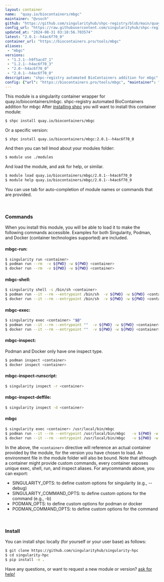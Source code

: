 ```yaml
---
layout: container
name:  "quay.io/biocontainers/mbgc"
maintainer: "@vsoch"
github: "https://github.com/singularityhub/shpc-registry/blob/main/quay.io/biocontainers/mbgc/container.yaml"
config_url: "https://raw.githubusercontent.com/singularityhub/shpc-registry/main/quay.io/biocontainers/mbgc/container.yaml"
updated_at: "2024-08-31 03:18:56.703574"
latest: "2.0.1--h4ac6f70_0"
container_url: "https://biocontainers.pro/tools/mbgc"
aliases:
 - "mbgc"
versions:
 - "1.2.1--h9f5acd7_1"
 - "1.2.1--h4ac6f70_3"
 - "2.0--h4ac6f70_0"
 - "2.0.1--h4ac6f70_0"
description: "shpc-registry automated BioContainers addition for mbgc"
config: {"url": "https://biocontainers.pro/tools/mbgc", "maintainer": "@vsoch", "description": "shpc-registry automated BioContainers addition for mbgc", "latest": {"2.0.1--h4ac6f70_0": "sha256:88342798e7a43a016b28ca6f4a6965b4e073ba0ea46fd0daa45f72e5c62536a4"}, "tags": {"1.2.1--h9f5acd7_1": "sha256:98e821540be1bd54912c3e3475921d619ae651b482d4a06058ec9002dd9044f6", "1.2.1--h4ac6f70_3": "sha256:e9acba885079d6ad1353f6a6577c2c61cb39609fb94e48b179c7074b3118b5bb", "2.0--h4ac6f70_0": "sha256:367110953356f713322f8244277abd015301e824d9175a7f6ebe93c779b8ee8b", "2.0.1--h4ac6f70_0": "sha256:88342798e7a43a016b28ca6f4a6965b4e073ba0ea46fd0daa45f72e5c62536a4"}, "docker": "quay.io/biocontainers/mbgc", "aliases": {"mbgc": "/usr/local/bin/mbgc"}}
---
```


This module is a singularity container wrapper for quay.io/biocontainers/mbgc.
shpc-registry automated BioContainers addition for mbgc
After [installing shpc](#install) you will want to install this container module:


```bash
$ shpc install quay.io/biocontainers/mbgc
```

Or a specific version:

```bash
$ shpc install quay.io/biocontainers/mbgc:2.0.1--h4ac6f70_0
```

And then you can tell lmod about your modules folder:

```bash
$ module use ./modules
```

And load the module, and ask for help, or similar.

```bash
$ module load quay.io/biocontainers/mbgc/2.0.1--h4ac6f70_0
$ module help quay.io/biocontainers/mbgc/2.0.1--h4ac6f70_0
```

You can use tab for auto-completion of module names or commands that are provided.

<br>

### Commands

When you install this module, you will be able to load it to make the following commands accessible.
Examples for both Singularity, Podman, and Docker (container technologies supported) are included.

#### mbgc-run:

```bash
$ singularity run <container>
$ podman run --rm  -v ${PWD} -w ${PWD} <container>
$ docker run --rm  -v ${PWD} -w ${PWD} <container>
```

#### mbgc-shell:

```bash
$ singularity shell -s /bin/sh <container>
$ podman run --it --rm --entrypoint /bin/sh  -v ${PWD} -w ${PWD} <container>
$ docker run --it --rm --entrypoint /bin/sh  -v ${PWD} -w ${PWD} <container>
```

#### mbgc-exec:

```bash
$ singularity exec <container> "$@"
$ podman run --it --rm --entrypoint ""  -v ${PWD} -w ${PWD} <container> "$@"
$ docker run --it --rm --entrypoint ""  -v ${PWD} -w ${PWD} <container> "$@"
```

#### mbgc-inspect:

Podman and Docker only have one inspect type.

```bash
$ podman inspect <container>
$ docker inspect <container>
```

#### mbgc-inspect-runscript:

```bash
$ singularity inspect -r <container>
```

#### mbgc-inspect-deffile:

```bash
$ singularity inspect -d <container>
```


#### mbgc

```bash
$ singularity exec <container> /usr/local/bin/mbgc
$ podman run --it --rm --entrypoint /usr/local/bin/mbgc   -v ${PWD} -w ${PWD} <container> -c " $@"
$ docker run --it --rm --entrypoint /usr/local/bin/mbgc   -v ${PWD} -w ${PWD} <container> -c " $@"
```



In the above, the `<container>` directive will reference an actual container provided
by the module, for the version you have chosen to load. An environment file in the
module folder will also be bound. Note that although a container
might provide custom commands, every container exposes unique exec, shell, run, and
inspect aliases. For anycommands above, you can export:

 - SINGULARITY_OPTS: to define custom options for singularity (e.g., --debug)
 - SINGULARITY_COMMAND_OPTS: to define custom options for the command (e.g., -b)
 - PODMAN_OPTS: to define custom options for podman or docker
 - PODMAN_COMMAND_OPTS: to define custom options for the command

<br>

### Install

You can install shpc locally (for yourself or your user base) as follows:

```bash
$ git clone https://github.com/singularityhub/singularity-hpc
$ cd singularity-hpc
$ pip install -e .
```

Have any questions, or want to request a new module or version? [ask for help!](https://github.com/singularityhub/singularity-hpc/issues)